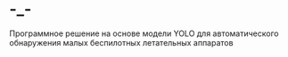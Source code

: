 # -_-
Программное решение на основе модели YOLO для автоматического обнаружения малых беспилотных летательных аппаратов
